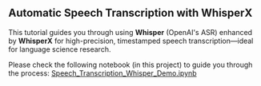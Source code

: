 ## Automatic Speech Transcription with WhisperX

This tutorial guides you through using **Whisper** (OpenAI's ASR) enhanced by **WhisperX** for high-precision, timestamped speech transcription—ideal for language science research.

Please check the following notebook (in this project) to guide you through the process: 
[Speech_Transcription_Whisper_Demo.ipynb](Speech_Transcription_Whisper_Demo.ipynb)